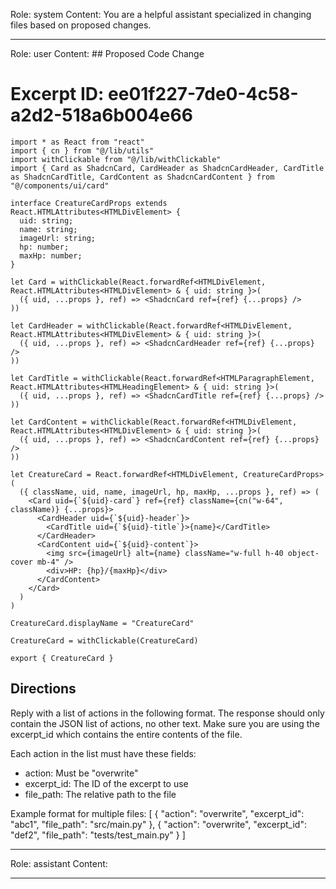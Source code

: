Role: system
Content: You are a helpful assistant specialized in changing files based on proposed changes.
__________________
Role: user
Content: ## Proposed Code Change
# Excerpt ID: ee01f227-7de0-4c58-a2d2-518a6b004e66
```main_game/templates/ui/components/creature/creature_card.tsx
import * as React from "react"
import { cn } from "@/lib/utils"
import withClickable from "@/lib/withClickable"
import { Card as ShadcnCard, CardHeader as ShadcnCardHeader, CardTitle as ShadcnCardTitle, CardContent as ShadcnCardContent } from "@/components/ui/card"

interface CreatureCardProps extends React.HTMLAttributes<HTMLDivElement> {
  uid: string;
  name: string;
  imageUrl: string;
  hp: number;
  maxHp: number;
}

let Card = withClickable(React.forwardRef<HTMLDivElement, React.HTMLAttributes<HTMLDivElement> & { uid: string }>(
  ({ uid, ...props }, ref) => <ShadcnCard ref={ref} {...props} />
))

let CardHeader = withClickable(React.forwardRef<HTMLDivElement, React.HTMLAttributes<HTMLDivElement> & { uid: string }>(
  ({ uid, ...props }, ref) => <ShadcnCardHeader ref={ref} {...props} />
))

let CardTitle = withClickable(React.forwardRef<HTMLParagraphElement, React.HTMLAttributes<HTMLHeadingElement> & { uid: string }>(
  ({ uid, ...props }, ref) => <ShadcnCardTitle ref={ref} {...props} />
))

let CardContent = withClickable(React.forwardRef<HTMLDivElement, React.HTMLAttributes<HTMLDivElement> & { uid: string }>(
  ({ uid, ...props }, ref) => <ShadcnCardContent ref={ref} {...props} />
))

let CreatureCard = React.forwardRef<HTMLDivElement, CreatureCardProps>(
  ({ className, uid, name, imageUrl, hp, maxHp, ...props }, ref) => (
    <Card uid={`${uid}-card`} ref={ref} className={cn("w-64", className)} {...props}>
      <CardHeader uid={`${uid}-header`}>
        <CardTitle uid={`${uid}-title`}>{name}</CardTitle>
      </CardHeader>
      <CardContent uid={`${uid}-content`}>
        <img src={imageUrl} alt={name} className="w-full h-40 object-cover mb-4" />
        <div>HP: {hp}/{maxHp}</div>
      </CardContent>
    </Card>
  )
)

CreatureCard.displayName = "CreatureCard"

CreatureCard = withClickable(CreatureCard)

export { CreatureCard }
```

## Directions
Reply with a list of actions in the following format. The response should only contain the JSON list of actions, no other text.
Make sure you are using the excerpt_id which contains the entire contents of the file.

Each action in the list must have these fields:
- action: Must be "overwrite"
- excerpt_id: The ID of the excerpt to use
- file_path: The relative path to the file

Example format for multiple files:
[
    {
        "action": "overwrite",
        "excerpt_id": "abc1",
        "file_path": "src/main.py"
    },
    {
        "action": "overwrite",
        "excerpt_id": "def2",
        "file_path": "tests/test_main.py"
    }
]
__________________
Role: assistant
Content: 
__________________
